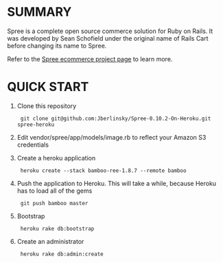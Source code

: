 SUMMARY
=======

Spree is a complete open source commerce solution for Ruby on Rails.
It was developed by Sean Schofield under the original name of Rails
Cart before changing its name to Spree.

Refer to the [Spree ecommerce project page](http://spreecommerce.com) 
to learn more.


QUICK START
===========

1. Clone this repository

        git clone git@github.com:Jberlinsky/Spree-0.10.2-On-Heroku.git spree-heroku

2. Edit vendor/spree/app/models/image.rb to reflect your Amazon S3 credentials

3. Create a heroku application

        heroku create --stack bamboo-ree-1.8.7 --remote bamboo

4. Push the application to Heroku. This will take a while, because Heroku has to load all of the gems

        git push bamboo master

5. Bootstrap

        heroku rake db:bootstrap

6. Create an administrator

        heroku rake db:admin:create

